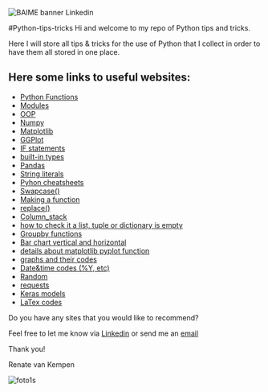 ![BAIME banner Linkedin](https://user-images.githubusercontent.com/47600826/73174265-9c3c5e80-4107-11ea-858b-c2c9f5304729.png)

#Python-tips-tricks
Hi and welcome to my repo of Python tips and tricks.

Here I will store all tips & tricks for the use of Python that I collect in order to have them all stored in one place.

## Here some links to useful websites:


- [Python Functions](http://www.tutorialspoint.com/python/python_functions.htm)
- [Modules](https://docs.python.org/3/tutorial/modules.html)
- [OOP](https://jeffknupp.com/blog/2014/06/18/improve-your-python-python-classes-and-object-oriented-programming/)
- [Numpy](http://www.numpy.org/)
- [Matplotlib](https://www.datacamp.com/community/tutorials/matplotlib-tutorial-python)
- [GGPlot](http://ggplot.yhathq.com/)
- [IF statements](https://docs.python.org/3.5/tutorial/controlflow.html)
- [built-in types](https://docs.python.org/3/library/stdtypes.html#boolean-operations-and-or-not)
- [Pandas](http://pandas.pydata.org/)
- [String literals](https://docs.python.org/2.0/ref/strings.html)
- [Pyhon cheatsheets](https://startupsventurecapital.com/essential-cheat-sheets-for-machine-learning-and-deep-learning-researchers-efb6a8ebd2e5)
- [Swapcase()](https://www.geeksforgeeks.org/python-string-swapcase/)
- [Making a function](https://stackoverflow.com/questions/51165384/how-does-one-go-about-making-a-function-which-replaces-a-specific-index)
- [replace()](https://www.programiz.com/python-programming/methods/string/replace)
- [Column_stack](https://docs.scipy.org/doc/numpy/reference/generated/numpy.column_stack.html)
- [how to check it a list, tuple or dictionary is empty](https://www.pythoncentral.io/how-to-check-if-a-list-tuple-or-dictionary-is-empty-in-python/)
- [Groupby functions](https://www.shanelynn.ie/summarising-aggregation-and-grouping-data-in-python-pandas/)
- [Bar chart vertical and horizontal](https://pythonspot.com/matplotlib-bar-chart/)
- [details about matplotlib pyplot function](https://matplotlib.org/api/_as_gen/matplotlib.pyplot.plot.html)
- [graphs and their codes](https://python-graph-gallery.com/)
- [Date&time codes (%Y, etc)](https://www.programiz.com/python-programming/datetime/strftime)
- [Random](https://docs.python.org/3.3/library/random.html#random.randint)
- [requests](https://2.python-requests.org//en/latest/)
- [Keras models](https://keras.io/models/model/)
- [LaTex codes](http://www.onemathematicalcat.org/MathJaxDocumentation/TeXSyntax.htm)

Do you have any sites that you would like to recommend?

Feel free to let me know via [Linkedin](https://www.linkedin.com/in/renatevankempen/) or send me an [email](renate@baime.nl)

Thank you! 

Renate van Kempen

![foto1s](https://user-images.githubusercontent.com/47600826/73173281-4f578880-4105-11ea-8862-4c54a530e7f4.jpg)
